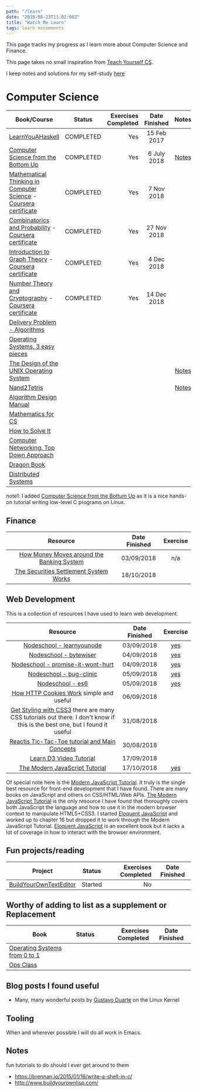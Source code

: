```yaml
---
path: "/learn"
date: "2018-08-23T11:02:06Z"
title: "Watch Me Learn"
tags: learn nocomments
---
```


This page tracks my progress as I learn more about Computer Science and Finance.

This page takes no small inspiration from [Teach Yourself CS](https://teachyourselfcs.com/).

I keep notes and solutions for my self-study [here](https://github.com/bryanwb/bryanwb.github.io/tree/develop/learning)

# Computer Science

| Book/Course                                                                                                                                                                      | Status    | Exercises Completed | Date Finished | Notes                                                                                    |
|----------------------------------------------------------------------------------------------------------------------------------------------------------------------------------|:---------:|--------------------:|:-------------:|:----------------------------------------------------------------------------------------:|
| [LearnYouAHaskell](http://learnyouahaskell.com/)                                                                                                                                 | COMPLETED |                 Yes | 15 Feb 2017   |                                                                                          |
| [Computer Science from the Bottom Up](https://www.bottomupcs.com/)                                                                                                               | COMPLETED |                 Yes | 6 July 2018   | [Notes](https://github.com/bryanwb/bryanwb.github.io/tree/develop/learning/bottumupcs)   |
| [Mathematical Thinking in Computer Science](https://www.coursera.org/learn/what-is-a-proof) - [Coursera certificate](https://www.coursera.org/account/accomplishments/records/5WF57GXCZ7U3) | COMPLETED |                 Yes | 7 Nov 2018  |   |
| [Combinatorics and Probability](https://www.coursera.org/learn/combinatorics) - [Coursera certificate](https://www.coursera.org/account/accomplishments/records/8RGFW93SGCE2)               | COMPLETED |                 Yes | 27 Nov 2018   |   |
| [Introduction to Graph Theory](https://www.coursera.org/learn/graphs) - [Coursera certificate](https://www.coursera.org/account/accomplishments/records/MR2JEN25HA9P)                                            | COMPLETED |                 Yes | 4 Dec 2018   |   |
| [Number Theory and Cryptography](https://www.coursera.org/learn/number-theory-cryptography) - [Coursera certificate](https://www.coursera.org/account/accomplishments/records/DB3ULKLZWF3A)  | COMPLETED |                 Yes | 14 Dec 2018   |   |
| [Delivery Problem - Algorithms](https://www.coursera.org/learn/delivery-problem)  |  |                  |    |   |
| [Operating Systems, 3 easy pieces](http://pages.cs.wisc.edu/~remzi/OSTEP/)                                                                                                       |           |                     |               |                                                                                          |
| [The Design of the UNIX Operating System](https://www.amazon.com/Design-UNIX-Operating-System/dp/0132017997)                                                                     |           |                     |               | [Notes](https://github.com/bryanwb/bryanwb.github.io/tree/develop/learning/designofunix) |
| [Nand2Tetris](http://www.nand2tetris.org/)                                                                                                                                       |           |                     |               | [Notes](https://github.com/bryanwb/bryanwb.github.io/tree/develop/learning/nand2tetris)  |
| [Algorithm Design Manual](https://smile.amazon.com/Algorithm-Design-Manual-Steven-Skiena/dp/1848000693/)                                                                         |           |                     |               |                                                                                          |
| [Mathematics for CS](https://courses.csail.mit.edu/6.042/spring17/mcs.pdf)                                                                                                       |           |                     |               |                                                                                          |
| [How to Solve It](https://www.amazon.co.uk/How-Solve-Mathematical-Princeton-Science/dp/069116407X/ref=dp_ob_title_bk)                                                            |           |                     |               |                                                                                          |
| [Computer Networking, Top Down Approach](https://smile.amazon.com/Computer-Networking-Top-Down-Approach-7th/dp/0133594149/)                                                      |           |                     |               |                                                                                          |
| [Dragon Book](https://smile.amazon.com/Compilers-Principles-Techniques-Tools-2nd/dp/0321486811)                                                                                  |           |                     |               |                                                                                          |
| [Distributed Systems](https://www.amazon.com/Distributed-Systems-Principles-Andrew-Tanenbaum/dp/153028175X)                                                                      |           |                     |               |                                                                                          |


note1: I added [Computer Science from the Bottum Up](https://www.bottomupcs.com/) as it is a nice hands-on tutorial writing low-level C programs on Linux.


## Finance


| Resource                                                                                      | Date Finished | Exercise |
|:---------------------------------------------------------------------------------------------:|:-------------:|:--------:|
|[How Money Moves around the Banking System](https://gendal.me/2013/11/24/a-simple-explanation-of-how-money-moves-around-the-banking-system/) | 03/09/2018 | n/a |
|[The Securities Settlement System Works](https://gendal.me/2014/01/05/a-simple-explanation-of-how-shares-move-around-the-securities-settlement-system/) | 18/10/2018 | |




## Web Development

This is a collection of resources I have used to learn web development.

| Resource                                                                                      | Date Finished | Exercise |
|:---------------------------------------------------------------------------------------------:|:-------------:|:--------:|
|[Nodeschool - learnyounode](https://github.com/workshopper/learnyounode)                       | 03/09/2018     | [yes](https://github.com/bryanwb/bryanwb.github.io/tree/develop/learning/nodeschool/learnyounode) |
|[Nodeschool - bytewiser](https://github.com/maxogden/bytewiser)                             | 04/09/2018     | [yes](https://github.com/bryanwb/bryanwb.github.io/tree/develop/learning/nodeschool/various/bytewiser-solutions) |
|[Nodeschool - promise-it-wont-hurt](https://github.com/stevekane/promise-it-wont-hurt)      | 04/09/2018     | [yes](https://github.com/bryanwb/bryanwb.github.io/tree/develop/learning/nodeschool/various/promise-solutions) |
|[Nodeschool - bug-clinic](https://github.com/othiym23/bug-clinic)      | 05/09/2018     | [yes](https://github.com/bryanwb/bryanwb.github.io/tree/develop/learning/nodeschool/various/bug-clinic-solutions) |
|[Nodeschool - es6](https://github.com/yosuke-furukawa/tower-of-babel)      | 05/09/2018     | [yes](https://github.com/bryanwb/bryanwb.github.io/tree/develop/learning/nodeschool/various/babel-solutions) |
|[How HTTP Cookies Work](https://flaviocopes.com/cookies/) simple and useful                  | 06/09/2018 |   |
|[Get Styling with CSS3](https://sabe.io/classes/css/) there are many CSS tutorials out there. I don't know if this is the best one, but I found it useful | 31/08/2018    |     |
|[Reactjs Tic-Tac-Toe tutorial and Main Concepts](https://reactjs.org/docs)                     | 30/08/2018    |          |
|[Learn D3 Video Tutorial](https://scrimba.com/g/gd3js)                                         | 17/09/2018    |          |
|[The Modern JavaScript Tutorial](http://javascript.info)                                         | 17/10/2018    | [yes](https://github.com/bryanwb/bryanwb.github.io/tree/develop/learning/modernjs) |

Of special note here is the [Modern JavaScript Tutorial](http://javascript.info). It truly is the single best resource for front-end development that I have found. There are many books on JavaScript
and others on CSS/HTML/Web APIs. [The Modern JavaScript Tutorial](http://javascript.info) is the only resource I have found that thoroughly covers both JavaScript the language and how to use it in the modern
browser context to manipulate HTML5+CSS3. I started [Eloquent JavaScript](https://eloquentjavascript.net/) and worked up to chapter 16 but dropped it to work through the Modern JavaScript Tutorial. [Eloquent JavaScript](https://eloquentjavascript.net/) is an excellent book but it lacks a lot of coverage in how to interact with the browser environment.

## Fun projects/reading

| Project                                                                                     | Status          | Exercises Completed | Date Finished |
|---------------------------------------------------------------------------------------------|:---------------:|--------------------:|:-------------:|
|[BuildYourOwnTextEditor](http://viewsourcecode.org/snaptoken/kilo/index.html)               | Started         | No                  |               | 


## Worthy of adding to list as a supplement or Replacement

| Book                                                                                        | Status          | Exercises Completed | Date Finished |
|---------------------------------------------------------------------------------------------|:---------------:|--------------------:|:-------------:|
|[Operating Systems from 0 to 1](https://github.com/tuhdo/os01)                               |             |                   |    | 
|[Ops Class](https://www.ops-class.org/asst/overview/)| | | |

## Blog posts I found useful

* Many, many wonderful posts by [Gustavo Duarte](https://manybutfinite.com/) on the Linux Kernel

## Tooling

When and wherever possible I will do all work in Emacs.

## Notes

fun tutorials to do should I ever get around to them
* https://brennan.io/2015/01/16/write-a-shell-in-c/
* http://www.buildyourownlisp.com/




